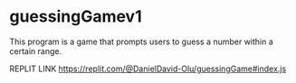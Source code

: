 # guessingGamev1
This program is a game that prompts users to guess a number within a certain range.

REPLIT LINK
https://replit.com/@DanielDavid-Olu/guessingGame#index.js
